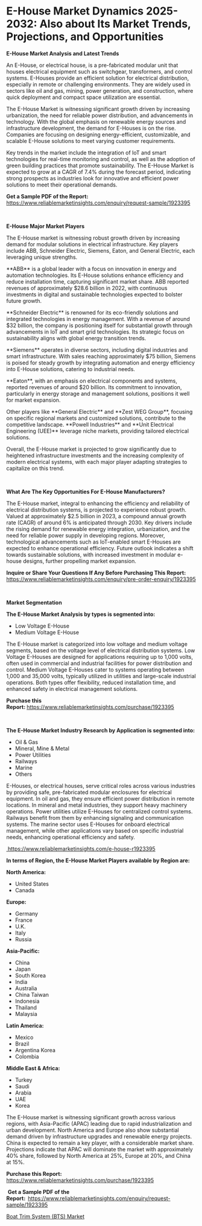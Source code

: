 <p><h1>E-House Market Dynamics 2025-2032: Also about Its Market Trends, Projections, and Opportunities</h1></p><p><strong>E-House Market Analysis and Latest Trends</strong></p>
<p><p>An E-House, or electrical house, is a pre-fabricated modular unit that houses electrical equipment such as switchgear, transformers, and control systems. E-Houses provide an efficient solution for electrical distribution, especially in remote or challenging environments. They are widely used in sectors like oil and gas, mining, power generation, and construction, where quick deployment and compact space utilization are essential.</p><p>The E-House Market is witnessing significant growth driven by increasing urbanization, the need for reliable power distribution, and advancements in technology. With the global emphasis on renewable energy sources and infrastructure development, the demand for E-Houses is on the rise. Companies are focusing on designing energy-efficient, customizable, and scalable E-House solutions to meet varying customer requirements.</p><p>Key trends in the market include the integration of IoT and smart technologies for real-time monitoring and control, as well as the adoption of green building practices that promote sustainability. The E-House Market is expected to grow at a CAGR of 7.4% during the forecast period, indicating strong prospects as industries look for innovative and efficient power solutions to meet their operational demands.</p></p>
<p><strong>Get a Sample PDF of the Report:&nbsp;</strong> <a href="https://www.reliablemarketinsights.com/enquiry/request-sample/1923395?utm_campaign=2133&utm_medium=2&utm_source=Github&utm_content=ia&utm_term=28032025&utm_id=e-house">https://www.reliablemarketinsights.com/enquiry/request-sample/1923395</a></p>
<p>&nbsp;</p>
<p><strong>E-House Major Market Players</strong></p>
<p><p>The E-House market is witnessing robust growth driven by increasing demand for modular solutions in electrical infrastructure. Key players include ABB, Schneider Electric, Siemens, Eaton, and General Electric, each leveraging unique strengths.</p><p>**ABB** is a global leader with a focus on innovation in energy and automation technologies. Its E-House solutions enhance efficiency and reduce installation time, capturing significant market share. ABB reported revenues of approximately $28.6 billion in 2022, with continuous investments in digital and sustainable technologies expected to bolster future growth.</p><p>**Schneider Electric** is renowned for its eco-friendly solutions and integrated technologies in energy management. With a revenue of around $32 billion, the company is positioning itself for substantial growth through advancements in IoT and smart grid technologies. Its strategic focus on sustainability aligns with global energy transition trends.</p><p>**Siemens** operates in diverse sectors, including digital industries and smart infrastructure. With sales reaching approximately $75 billion, Siemens is poised for steady growth by integrating automation and energy efficiency into E-House solutions, catering to industrial needs.</p><p>**Eaton**, with an emphasis on electrical components and systems, reported revenues of around $20 billion. Its commitment to innovation, particularly in energy storage and management solutions, positions it well for market expansion.</p><p>Other players like **General Electric** and **Zest WEG Group**, focusing on specific regional markets and customized solutions, contribute to the competitive landscape. **Powell Industries** and **Unit Electrical Engineering (UEE)** leverage niche markets, providing tailored electrical solutions. </p><p>Overall, the E-House market is projected to grow significantly due to heightened infrastructure investments and the increasing complexity of modern electrical systems, with each major player adapting strategies to capitalize on this trend.</p></p>
<p>&nbsp;</p>
<p><strong>What Are The Key Opportunities For E-House Manufacturers?</strong></p>
<p><p>The E-House market, integral to enhancing the efficiency and reliability of electrical distribution systems, is projected to experience robust growth. Valued at approximately $2.5 billion in 2023, a compound annual growth rate (CAGR) of around 6% is anticipated through 2030. Key drivers include the rising demand for renewable energy integration, urbanization, and the need for reliable power supply in developing regions. Moreover, technological advancements such as IoT-enabled smart E-Houses are expected to enhance operational efficiency. Future outlook indicates a shift towards sustainable solutions, with increased investment in modular e-house designs, further propelling market expansion.</p></p>
<p><strong>Inquire or Share Your Questions If Any Before Purchasing This Report:</strong> <a href="https://www.reliablemarketinsights.com/enquiry/pre-order-enquiry/1923395?utm_campaign=2133&utm_medium=2&utm_source=Github&utm_content=ia&utm_term=28032025&utm_id=e-house">https://www.reliablemarketinsights.com/enquiry/pre-order-enquiry/1923395</a></p>
<p>&nbsp;</p>
<p><strong>Market Segmentation</strong></p>
<p><strong>The E-House Market Analysis by types is segmented into:</strong></p>
<p><ul><li>Low Voltage E-House</li><li>Medium Voltage E-House</li></ul></p>
<p><p>The E-House market is categorized into low voltage and medium voltage segments, based on the voltage level of electrical distribution systems. Low Voltage E-Houses are designed for applications requiring up to 1,000 volts, often used in commercial and industrial facilities for power distribution and control. Medium Voltage E-Houses cater to systems operating between 1,000 and 35,000 volts, typically utilized in utilities and large-scale industrial operations. Both types offer flexibility, reduced installation time, and enhanced safety in electrical management solutions.</p></p>
<p><strong>Purchase this Report:&nbsp;</strong><a href="https://www.reliablemarketinsights.com/purchase/1923395?utm_campaign=2133&utm_medium=2&utm_source=Github&utm_content=ia&utm_term=28032025&utm_id=e-house">https://www.reliablemarketinsights.com/purchase/1923395</a></p>
<p>&nbsp;</p>
<p><strong>The E-House Market Industry Research by Application is segmented into:</strong></p>
<p><ul><li>Oil & Gas</li><li>Mineral, Mine & Metal</li><li>Power Utilities</li><li>Railways</li><li>Marine</li><li>Others</li></ul></p>
<p><p>E-Houses, or electrical houses, serve critical roles across various industries by providing safe, pre-fabricated modular enclosures for electrical equipment. In oil and gas, they ensure efficient power distribution in remote locations. In mineral and metal industries, they support heavy machinery operations. Power utilities utilize E-Houses for centralized control systems. Railways benefit from them by enhancing signaling and communication systems. The marine sector uses E-Houses for onboard electrical management, while other applications vary based on specific industrial needs, enhancing operational efficiency and safety.</p></p>
<p><a href="https://www.reliablemarketinsights.com/e-house-r1923395?utm_campaign=2133&utm_medium=2&utm_source=Github&utm_content=ia&utm_term=28032025&utm_id=e-house">&nbsp;https://www.reliablemarketinsights.com/e-house-r1923395</a></p>
<p><strong>In terms of Region, the E-House Market Players available by Region are:</strong></p>
<p>
    <p> <strong> North America: </strong>
        <ul>
            <li>United States</li>
            <li>Canada</li>
        </ul>
        </p> 
    <p> <strong> Europe: </strong>
        <ul>
            <li>Germany</li>
            <li>France</li>
            <li>U.K.</li>
            <li>Italy</li>
            <li>Russia</li>
        </ul>
        </p> 
    <p> <strong> Asia-Pacific: </strong>
        <ul>
            <li>China</li>
            <li>Japan</li>
            <li>South Korea</li>
            <li>India</li>
            <li>Australia</li>
            <li>China Taiwan</li>
            <li>Indonesia</li>
            <li>Thailand</li>
            <li>Malaysia</li>
        </ul>
        </p> 
    <p> <strong> Latin America: </strong>
        <ul>
            <li>Mexico</li>
            <li>Brazil</li>
            <li>Argentina Korea</li>
            <li>Colombia</li>
        </ul>
        </p> 
    <p> <strong> Middle East & Africa: </strong>
        <ul>
            <li>Turkey</li>
            <li>Saudi</li>
            <li>Arabia</li>
            <li>UAE</li>
            <li>Korea</li>
        </ul>
    </p>
    </p>
<p><p>The E-House market is witnessing significant growth across various regions, with Asia-Pacific (APAC) leading due to rapid industrialization and urban development. North America and Europe also show substantial demand driven by infrastructure upgrades and renewable energy projects. China is expected to remain a key player, with a considerable market share. Projections indicate that APAC will dominate the market with approximately 40% share, followed by North America at 25%, Europe at 20%, and China at 15%.</p></p>
<p><strong>Purchase this Report: </strong><a href="https://www.reliablemarketinsights.com/purchase/1923395?utm_campaign=2133&utm_medium=2&utm_source=Github&utm_content=ia&utm_term=28032025&utm_id=e-house">https://www.reliablemarketinsights.com/purchase/1923395</a></p>
<p>&nbsp;<strong>Get a Sample PDF of the Report:&nbsp;&nbsp;</strong><a href="https://www.reliablemarketinsights.com/enquiry/request-sample/1923395?utm_campaign=2133&utm_medium=2&utm_source=Github&utm_content=ia&utm_term=28032025&utm_id=e-house">https://www.reliablemarketinsights.com/enquiry/request-sample/1923395</a></p>
<p><strong></strong></p>
<p><p><a href="https://github.com/JakirUddin651/Market-Research-Report-List-2/blob/main/boat-trim-system-bts-market.md?utm_campaign=2133&utm_medium=2&utm_source=Github&utm_content=ia&utm_term=28032025&utm_id=e-house">Boat Trim System (BTS) Market</a></p></p>